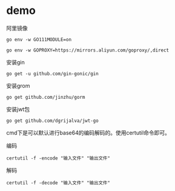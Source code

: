 # demo
阿里镜像

`go env -w GO111MODULE=on`

`go env -w GOPROXY=https://mirrors.aliyun.com/goproxy/,direct`

安装gin

`go get -u github.com/gin-gonic/gin`

安装grom

`go get github.com/jinzhu/gorm`

安装jwt包

`go get github.com/dgrijalva/jwt-go`

cmd下是可以默认进行base64的编码解码的。使用certutil命令即可。

编码

`certutil -f -encode "输入文件" "输出文件"`

解码

`certutil -f -decode "输入文件" "输出文件"`
